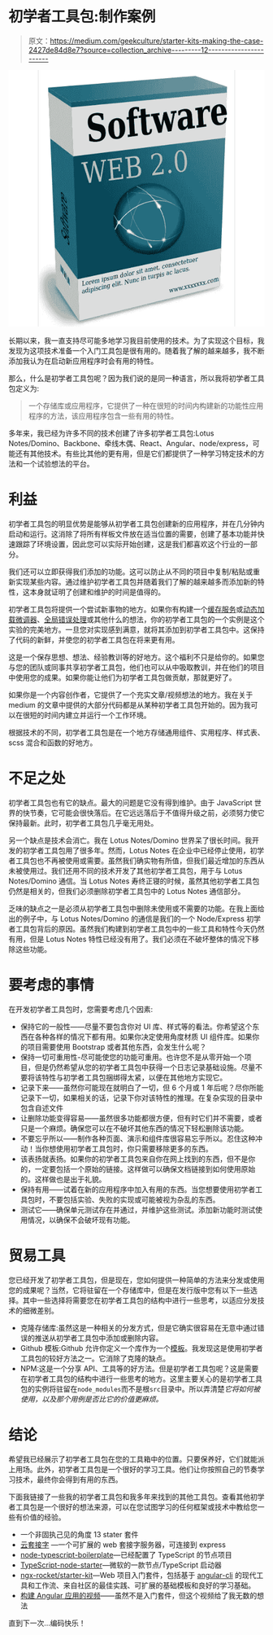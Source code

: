 # 初学者工具包:制作案例

> 原文：<https://medium.com/geekculture/starter-kits-making-the-case-2427de84d8e7?source=collection_archive---------12----------------------->

![](img/a76b3d25a394a7f8b04fc69768f71f57.png)

长期以来，我一直支持尽可能多地学习我目前使用的技术。为了实现这个目标，我发现为这项技术准备一个入门工具包是很有用的。随着我了解的越来越多，我不断添加我认为在启动新应用程序时会有用的特性。

那么，什么是初学者工具包呢？因为我们说的是同一种语言，所以我将初学者工具包定义为:

> 一个存储库或应用程序，它提供了一种在很短的时间内构建新的功能性应用程序的方法，该应用程序包含一些有用的特性。

多年来，我已经为许多不同的技术创建了许多初学者工具包:Lotus Notes/Domino、Backbone、牵线木偶、React、Angular、node/express，可能还有其他技术。有些比其他的更有用，但是它们都提供了一种学习特定技术的方法和一个试验想法的平台。

# 利益

初学者工具包的明显优势是能够从初学者工具包创建新的应用程序，并在几分钟内启动和运行。这消除了将所有样板文件放在适当位置的需要，创建了基本功能并快速跟踪了环境设置，因此您可以实际开始创建，这是我们都喜欢这个行业的一部分。

我们还可以立即获得我们添加的功能。这可以防止从不同的项目中复制/粘贴或重新实现某些内容。通过维护初学者工具包并随着我们了解的越来越多而添加新的特性，这本身就证明了创建和维护的时间是值得的。

初学者工具包将提供一个尝试新事物的地方。如果你有构建一个[缓存服务](/geekculture/angular-caching-service-using-http-interceptor-ce713f421c3b?source=user_profile---------1-------------------------------)或[动态加载微调器](/swlh/angular-loading-spinner-using-http-interceptor-63c1bb76517b?source=user_profile---------4-------------------------------)、[全局错误处理](/@keithstric/global-angular-error-handling-8569fe8228f)或其他什么的想法，你的初学者工具包的一个实例是这个实验的完美地方。一旦您对实现感到满意，就将其添加到初学者工具包中。这保持了代码的新鲜，并使您的初学者工具包在将来更有用。

这是一个保存思想、想法、经验教训等的好地方。这个福利不只是给你的。如果您与您的团队或同事共享初学者工具包，他们也可以从中吸取教训，并在他们的项目中使用您的成果。如果你能让他们为初学者工具包做贡献，那就更好了。

如果你是一个内容创作者，它提供了一个充实文章/视频想法的地方。我在关于 medium 的文章中提供的大部分代码都是从某种初学者工具包开始的。因为我可以在很短的时间内建立并运行一个工作环境。

根据技术的不同，初学者工具包是在一个地方存储通用组件、实用程序、样式表、scss 混合和函数的好地方。

# 不足之处

初学者工具包也有它的缺点。最大的问题是它没有得到维护。由于 JavaScript 世界的快节奏，它可能会很快落后。在它远远落后于不值得升级之前，必须努力使它保持最新。此时，初学者工具包几乎毫无用处。

另一个缺点是技术会消亡。我在 Lotus Notes/Domino 世界呆了很长时间。我开发的初学者工具包用了很多年。然而，Lotus Notes 在企业中已经停止使用，初学者工具包也不再被使用或需要。虽然我们确实物有所值，但我们最近增加的东西从未被使用过。我们还用不同的技术开发了其他初学者工具包，用于与 Lotus Notes/Domino 通信。当 Lotus Notes 寿终正寝的时候，虽然其他初学者工具包仍然是相关的，但我们必须删除初学者工具包中的 Lotus Notes 通信部分。

乏味的缺点之一是必须从初学者工具包中删除未使用或不需要的功能。在我上面给出的例子中，与 Lotus Notes/Domino 的通信是我们的一个 Node/Express 初学者工具包背后的原因。虽然我们构建到初学者工具包中的一些工具和特性今天仍然有用，但是 Lotus Notes 特性已经没有用了。我们必须在不破坏整体的情况下移除这些功能。

# 要考虑的事情

在开发初学者工具包时，您需要考虑几个因素:

*   保持它的一般性——尽量不要包含你对 UI 库、样式等的看法。你希望这个东西在各种各样的情况下都有用。如果你决定使用角度材质 UI 组件库。如果你的项目需要使用 Bootstrap 或者其他东西，会发生什么呢？
*   保持一切可重用性-尽可能使您的功能可重用。也许您不是从零开始一个项目，但是仍然希望从您的初学者工具包中获得一个日志记录基础设施。尽量不要将该特性与初学者工具包捆绑得太紧，以便在其他地方实现它。
*   记录下来——虽然你可能现在就明白了一切，但 6 个月或 1 年后呢？尽你所能记录下一切，如果相关的话，记录下你对该特性的推理。在复杂实现的目录中包含自述文件
*   让删除功能变得容易——虽然很多功能都很方便，但有时它们并不需要，或者只是一个麻烦。确保您可以在不破坏其他东西的情况下轻松删除该功能。
*   不要忘乎所以——制作各种页面、演示和组件库很容易忘乎所以。忍住这种冲动！当你想使用初学者工具包时，你只需要移除更多的东西。
*   该表扬就表扬。如果你的初学者工具包来自你在网上找到的东西，但不是你的，一定要包括一个原始的链接。这样做可以确保文档链接到如何使用原始的。这样做也是出于礼貌。
*   保持有用——试着在新的应用程序中加入有用的东西。当您想要使用初学者工具包时，不要包括实验、失败的实现或可能被视为杂乱的东西。
*   测试它——确保单元测试存在并通过，并维护这些测试。添加新功能时测试使用情况，以确保不会破坏现有功能。

# 贸易工具

您已经开发了初学者工具包，但是现在，您如何提供一种简单的方法来分发或使用您的成果呢？当然，它将驻留在一个存储库中，但是在发行版中您有以下一些选择。其中一些选择将需要您在初学者工具包的结构中进行一些思考，以适应分发技术的细微差别。

*   克隆存储库:虽然这是一种相关的分发方式，但是它确实很容易在无意中通过错误的推送从初学者工具包中添加或删除内容。
*   Github 模板:Github 允许你定义一个库作为一个[模板](https://docs.github.com/en/repositories/creating-and-managing-repositories/creating-a-template-repository)。我发现这是使用初学者工具包的较好方法之一。它消除了克隆的缺点。
*   NPM:这是一个分享 API、工具等的好方法。但是初学者工具包呢？这是需要在初学者工具包的结构中进行一些思考的地方。这里主要关心的是初学者工具包的实例将驻留在`node_modules`而不是根`src`目录中。所以弄清楚*它将如何被使用，以及那个用例是否比它的价值更麻烦。*

# 结论

希望我已经展示了初学者工具包在您的工具箱中的位置。只要保养好，它们就能派上用场。此外，初学者工具包是一个很好的学习工具。他们让你按照自己的节奏学习技术，最终你会得到有用的东西。

下面我链接了一些我的初学者工具包和我多年来找到的其他工具包。查看其他初学者工具包是一个很好的想法来源，可以在您试图学习的任何框架或技术中教给您一些有价值的经验。

*   一个非固执己见的角度 13 stater 套件
*   [云套接字](https://github.com/keithstric/cloud-sockets) —一个可扩展的 web 套接字服务器，可连接到 express
*   [node-typescript-boilerplate](https://github.com/keithstric/node-typescript-boilerplate)—已经配置了 TypeScript 的节点项目
*   [TypeScript-node-starter](https://github.com/microsoft/TypeScript-Node-Starter)—微软的一款节点/TypeScript 启动器
*   [ngx-rocket/starter-kit](https://github.com/ngx-rocket/starter-kit)—Web 项目入门套件，包括基于 [angular-cli](https://github.com/angular/angular-cli) 的现代工具和工作流、来自社区的最佳实践、可扩展的基础模板和良好的学习基础。
*   [构建 Angular 应用的视频](https://www.youtube.com/watch?v=WA95EJGhbLc&t=1s&ab_channel=AwaisMirza)——虽然不是入门套件，但这个视频给了我无数的想法

直到下一次…编码快乐！